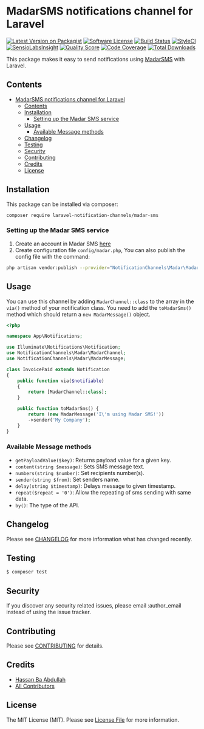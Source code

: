 # MadarSMS notifications channel for Laravel

[![Latest Version on Packagist](https://img.shields.io/packagist/v/laravel-notification-channels/madar-sms.svg?style=flat-square)](https://packagist.org/packages/laravel-notification-channels/madar-sms)
[![Software License](https://img.shields.io/badge/license-MIT-brightgreen.svg?style=flat-square)](LICENSE.md)
[![Build Status](https://img.shields.io/travis/laravel-notification-channels/madar-sms/master.svg?style=flat-square)](https://travis-ci.org/laravel-notification-channels/madar-sms)
[![StyleCI](https://styleci.io/repos/:style_ci_id/shield)](https://styleci.io/repos/:style_ci_id)
[![SensioLabsInsight](https://img.shields.io/sensiolabs/i/:sensio_labs_id.svg?style=flat-square)](https://insight.sensiolabs.com/projects/:sensio_labs_id)
[![Quality Score](https://img.shields.io/scrutinizer/g/laravel-notification-channels/madar-sms.svg?style=flat-square)](https://scrutinizer-ci.com/g/laravel-notification-channels/madar-sms)
[![Code Coverage](https://img.shields.io/scrutinizer/coverage/g/laravel-notification-channels/madar-sms/master.svg?style=flat-square)](https://scrutinizer-ci.com/g/laravel-notification-channels/madar-sms/?branch=master)
[![Total Downloads](https://img.shields.io/packagist/dt/laravel-notification-channels/madar-sms.svg?style=flat-square)](https://packagist.org/packages/laravel-notification-channels/madar-sms)

This package makes it easy to send notifications using [MadarSMS](https://mobile.net.sa/) with Laravel.





## Contents

- [MadarSMS notifications channel for Laravel](#madarsms-notifications-channel-for-laravel)
  - [Contents](#contents)
  - [Installation](#installation)
    - [Setting up the Madar SMS service](#setting-up-the-madar-sms-service)
  - [Usage](#usage)
    - [Available Message methods](#available-message-methods)
  - [Changelog](#changelog)
  - [Testing](#testing)
  - [Security](#security)
  - [Contributing](#contributing)
  - [Credits](#credits)
  - [License](#license)


## Installation

This package can be installed via composer:

```composer require laravel-notification-channels/madar-sms```

### Setting up the Madar SMS service

1. Create an account in Madar SMS [here](https://mobile.net.sa)
2. Create configuration file `config/madar.php`, You can also publish the config file with the command:
```bash
php artisan vendor:publish --provider="NotificationChannels\Madar\MadarServiceProvider"
```

## Usage

You can use this channel by adding `MadarChannel::class` to the array in the `via()` method of your notification class. You need to add the `toMadarSms()` method which should return a `new MadarMessage()` object.

```php
<?php

namespace App\Notifications;

use Illuminate\Notifications\Notification;
use NotificationChannels\Madar\MadarChannel;
use NotificationChannels\Madar\MadarMessage;

class InvoicePaid extends Notification
{
    public function via($notifiable)
    {
        return [MadarChannel::class];
    }

    public function toMadarSms() {
        return (new MadarMessage('I\'m using Madar SMS!'))
        ->sender('My Company');
    }
}
```


### Available Message methods

- `getPayloadValue($key)`: Returns payload value for a given key.
- `content(string $message)`: Sets SMS message text.
- `numbers(string $number)`: Set recipients number(s). 
- `sender(string $from)`: Set senders name.
- `delay(string $timestamp)`: Delays message to given timestamp.
- `repeat($repeat = '0')`: Allow the repeating of sms sending with same data.
- `by()`: The type of the API.

## Changelog

Please see [CHANGELOG](CHANGELOG.md) for more information what has changed recently.

## Testing

``` bash
$ composer test
```

## Security

If you discover any security related issues, please email :author_email instead of using the issue tracker.

## Contributing

Please see [CONTRIBUTING](CONTRIBUTING.md) for details.

## Credits

- [Hassan Ba Abdullah](https://github.com/hsnapps)
- [All Contributors](../../contributors)

## License

The MIT License (MIT). Please see [License File](LICENSE.md) for more information.
